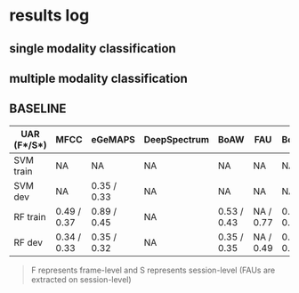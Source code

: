 # results log

## single modality classification


## multiple modality classification

## BASELINE

| UAR (F\*/S\*) | MFCC        | eGeMAPS     | DeepSpectrum | BoAW        | FAU       | BoVW        |
| --            | --          | --          | --           | --          | --        | --          |
| SVM train     | NA          | NA          | NA           | NA          | NA        | NA          |
| SVM dev       | NA          | 0.35 / 0.33 | NA           | NA          | NA        | NA          |
| RF train      | 0.49 / 0.37 | 0.89 / 0.45 | NA           | 0.53 / 0.43 | NA / 0.77 | 0.52 / 0.43 |
| RF dev        | 0.34 / 0.33 | 0.35 / 0.32 | NA           | 0.35 / 0.35 | NA / 0.49 | 0.35 / 0.38 |

> F represents frame-level and S represents session-level (FAUs are extracted on session-level)